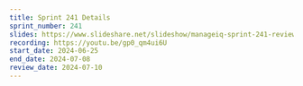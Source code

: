 ```yaml
---
title: Sprint 241 Details
sprint_number: 241
slides: https://www.slideshare.net/slideshow/manageiq-sprint-241-review-slide-deck/271587415
recording: https://youtu.be/gp0_qm4ui6U
start_date: 2024-06-25
end_date: 2024-07-08
review_date: 2024-07-10
---
```

